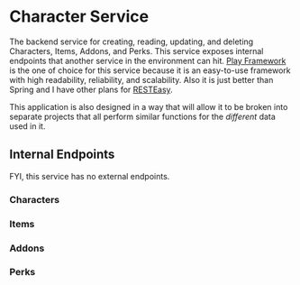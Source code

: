 # Character Service
The backend service for creating, reading, updating, and deleting Characters, Items, Addons, and Perks. This service 
exposes internal endpoints that another service in the environment can hit. 
[Play Framework](https://www.playframework.com/) is the one of choice for this service because it is an easy-to-use 
framework with high readability, reliability, and scalability. Also it is just better than Spring and I have other 
plans for [RESTEasy](https://resteasy.github.io/).

This application is also designed in a way that will allow it to be broken into separate projects that all perform 
similar functions for the *different* data used in it.

## Internal Endpoints
FYI, this service has no external endpoints.

### Characters

### Items

### Addons

### Perks
